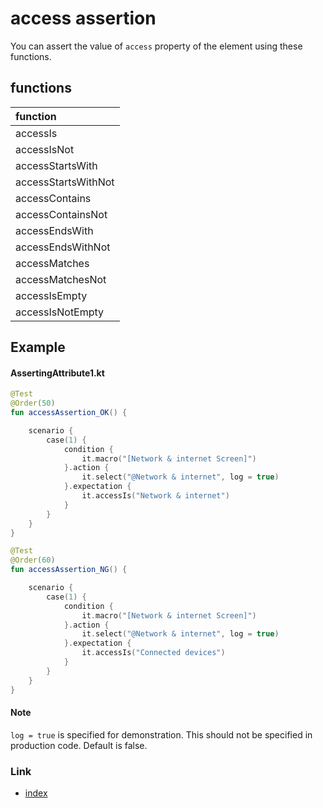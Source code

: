 # access assertion

You can assert the value of `access` property of the element using these functions.

## functions

| function            |
|:--------------------|
| accessIs            |
| accessIsNot         |
| accessStartsWith    |
| accessStartsWithNot |
| accessContains      |
| accessContainsNot   |
| accessEndsWith      |
| accessEndsWithNot   |
| accessMatches       |
| accessMatchesNot    |
| accessIsEmpty       |
| accessIsNotEmpty    |

## Example

#### AssertingAttribute1.kt

```kotlin
@Test
@Order(50)
fun accessAssertion_OK() {

    scenario {
        case(1) {
            condition {
                it.macro("[Network & internet Screen]")
            }.action {
                it.select("@Network & internet", log = true)
            }.expectation {
                it.accessIs("Network & internet")
            }
        }
    }
}

@Test
@Order(60)
fun accessAssertion_NG() {

    scenario {
        case(1) {
            condition {
                it.macro("[Network & internet Screen]")
            }.action {
                it.select("@Network & internet", log = true)
            }.expectation {
                it.accessIs("Connected devices")
            }
        }
    }
}
```

#### Note

`log = true` is specified for demonstration. This should not be specified in production code. Default is false.

### Link

- [index](../../../index.md)
